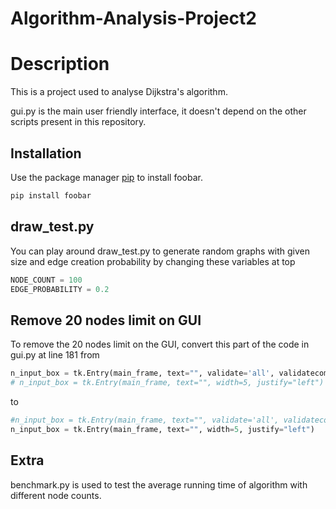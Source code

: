 # Algorithm-Analysis-Project2
# Description

This is a project used to analyse Dijkstra's algorithm.

gui.py is the main user friendly interface, it doesn't depend on the other scripts present in this repository.

## Installation

Use the package manager [pip](https://pip.pypa.io/en/stable/) to install foobar.

```bash
pip install foobar
```

## draw_test.py
You can play around draw_test.py to generate random graphs with given size and edge creation probability by changing these variables at top
```python
NODE_COUNT = 100
EDGE_PROBABILITY = 0.2
```

## Remove 20 nodes limit on GUI

To remove the 20 nodes limit on the GUI, convert this part of the code in gui.py at line 181 from

```python
n_input_box = tk.Entry(main_frame, text="", validate='all', validatecommand=(vcmd, '%P'), width=5, justify="left")
# n_input_box = tk.Entry(main_frame, text="", width=5, justify="left")
```

to

```python
#n_input_box = tk.Entry(main_frame, text="", validate='all', validatecommand=(vcmd, '%P'), width=5, justify="left")
n_input_box = tk.Entry(main_frame, text="", width=5, justify="left")
```

## Extra
benchmark.py is used to test the average running time of algorithm with different node counts.
